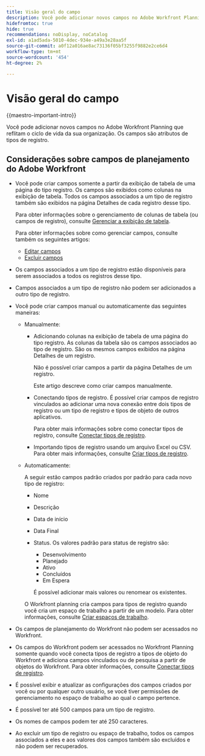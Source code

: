 ```yaml
---
title: Visão geral do campo
description: Você pode adicionar novos campos no Adobe Workfront Planning que reflitam o ciclo de vida da sua organização. Os campos são atributos de tipos de registro.
hidefromtoc: true
hide: true
recommendations: noDisplay, noCatalog
exl-id: a1ad5ada-5010-4dec-934e-a49a3e28aa5f
source-git-commit: a0f12a016ae8ac73136f05bf3255f9882e2ce6d4
workflow-type: tm+mt
source-wordcount: '454'
ht-degree: 2%

---
```


# Visão geral do campo

<!--
title: Field overview
description: You can add new fields in Adobe Maestro that reflect your organization's lifecycle. Fields are attributes of record types. 
hidefromtoc: yes
author: Alina
feature: Work Management (***************WE NEED A NEW ONE HERE***********)
role: User, Admin
hide: yes
-->

<!--update the metadata with real information when making this available in TOC and in the left nav-->

{{maestro-important-intro}}

Você pode adicionar novos campos no Adobe Workfront Planning que reflitam o ciclo de vida da sua organização. Os campos são atributos de tipos de registro.


## Considerações sobre campos de planejamento do Adobe Workfront

* Você pode criar campos somente a partir da exibição de tabela de uma página do tipo registro. Os campos são exibidos como colunas na exibição de tabela. Todos os campos associados a um tipo de registro também são exibidos na página Detalhes de cada registro desse tipo.

  Para obter informações sobre o gerenciamento de colunas de tabela (ou campos de registro), consulte [Gerenciar a exibição de tabela](../views/manage-the-table-view.md).

  Para obter informações sobre como gerenciar campos, consulte também os seguintes artigos:

   * [Editar campos](../fields/edit-fields.md)
   * [Excluir campos](../fields/delete-fields.md)

* Os campos associados a um tipo de registro estão disponíveis para serem associados a todos os registros desse tipo. <!--will this change and will the fields be available for other record types, too?! Also, the next bullet might need to change too if this one changes -->

* Campos associados a um tipo de registro não podem ser adicionados a outro tipo de registro. <!-- this will change when they open the Field library tab when creating a field-->

* Você pode criar campos manual ou automaticamente das seguintes maneiras:

   * Manualmente:

      * Adicionando colunas na exibição de tabela de uma página do tipo registro. As colunas da tabela são os campos associados ao tipo de registro. São os mesmos campos exibidos na página Detalhes de um registro.

        Não é possível criar campos a partir da página Detalhes de um registro.

        Este artigo descreve como criar campos manualmente.

      * Conectando tipos de registro. É possível criar campos de registro vinculados ao adicionar uma nova conexão entre dois tipos de registro ou um tipo de registro e tipos de objeto de outros aplicativos.

        <!--* Importing record types with fields using a CSV or an Excel file. - this is not available yet-->

        Para obter mais informações sobre como conectar tipos de registro, consulte [Conectar tipos de registro](../architecture/connect-record-types.md).

      * Importando tipos de registro usando um arquivo Excel ou CSV. Para obter mais informações, consulte [Criar tipos de registro](../architecture/create-record-types.md).

   * Automaticamente:

     A seguir estão campos padrão criados por padrão para cada novo tipo de registro:

      * Nome
      * Descrição
      * Data de início
      * Data Final
      * Status. Os valores padrão para status de registro são:
         * Desenvolvimento
         * Planejado
         * Ativo
         * Concluídos
         * Em Espera

        É possível adicionar mais valores ou renomear os existentes.

     O Workfront planning cria campos para tipos de registro quando você cria um espaço de trabalho a partir de um modelo. Para obter informações, consulte [Criar espaços de trabalho](../architecture/create-workspaces.md).

* Os campos de planejamento do Workfront não podem ser acessados no Workfront.

* Os campos do Workfront podem ser acessados no Workfront Planning somente quando você conecta tipos de registro a tipos de objeto do Workfront e adiciona campos vinculados ou de pesquisa a partir de objetos do Workfront. Para obter informações, consulte [Conectar tipos de registro](../architecture/connect-record-types.md).

* É possível exibir e atualizar as configurações dos campos criados por você ou por qualquer outro usuário, se você tiver permissões de gerenciamento no espaço de trabalho ao qual o campo pertence.

* É possível ter até 500 campos para um tipo de registro.

* Os nomes de campos podem ter até 250 caracteres.

* Ao excluir um tipo de registro ou espaço de trabalho, todos os campos associados a eles e aos valores dos campos também são excluídos e não podem ser recuperados. <!-- this might change with a possible recycle bin solution?!-->
